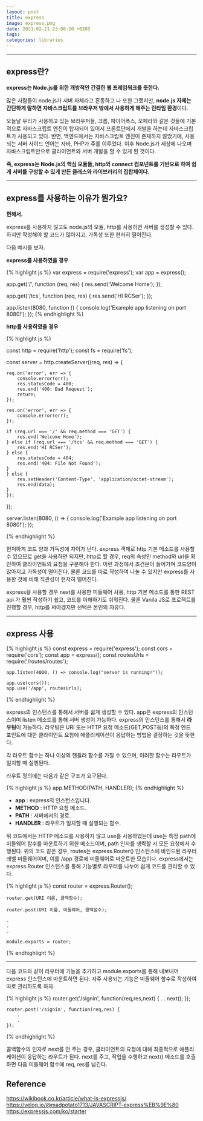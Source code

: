 ```yaml
---
layout: post
title: express
image: express.png
date: 2021-02-21 23:08:20 +0200
tags:
categories: libraries
---
```


***

## **express란?**
**express는 Node.js를 위한 개방적인 간결한 웹 프레임워크를 뜻한다.** 

많은 사람들이 node.js가 서버 자체라고 혼동하고 나 또한 그랬지만, **node.js 자체는 간단하게 말하면 자바스크립트를 브라우저 밖에서 사용하게 해주는 런타임 환경**이다.


오늘날 우리가 사용하고 있는 브라우저들, 크롬, 파이어폭스, 오페라와 같은 것들에 기본적으로 자바스크립트 엔진이 탑재되어 있어서 프론트단에서 개발을 하는데 자바스크립트가 사용되고 있다. 반면, 백엔드에서는 자바스크립트 엔진이 존재하지 않았기에, 사용되는 서버 사이드 언어는 자바, PHP가 주를 이루었다. 이후 Node.js가 세상에 나오며 자바스크립트만으로 클라이언트와 서버 개발을 할 수 있게 된 것이다.

**즉, express는 Node.js의 핵심 모듈들, http와 connect 컴포넌트를 기반으로 하여 쉽게 서버를 구성할 수 있게 만든 클래스와 라이브러리의 집합체이다.**

***
## **express를 사용하는 이유가 뭔가요?**
**편해서.**

express를 사용하지 않고도 node.js의 모듈, http를 사용하면 서버를 생성할 수 있다.  
하지만 작성해야 할 코드가 많아지고, 가독성 또한 현저히 떨어진다.

다음 예시를 보자. 

**express를 사용하였을 경우**

{% highlight js %}
var express = require('express');
var app = express();


app.get('/', function (req, res) {
    res.send('Welcome Home');
});

app.get('/tcs', function (req, res) {
    res.send('HI RCSer');
});


app.listen(8080, function () {
    console.log('Example app listening on port 8080!');
});
{% endhighlight %}

**http를 사용하였을 경우**

{% highlight js %}

const http = require('http');
const fs = require('fs');

const server = http.createServer((req, res) => {

    req.on('error', err => {
        console.error(err);
        res.statusCode = 400;
        res.end('400: Bad Request');
        return;
    });

    res.on('error', err => {
        console.error(err);
    });

    if (req.url === '/' && req.method === 'GET') {
        res.end('Welcome Home');
    } else if (req.url === '/tcs' && req.method === 'GET') {
        res.end('HI RCSer');
    } else {
        res.statusCode = 404;
        res.end('404: File Not Found');
    }
    } else {
        res.setHeader('Content-Type', 'application/octet-stream');
        res.end(data);
    }
    });

});

server.listen(8080, () => {
    console.log('Example app listening on port 8080!');
});

{% endhighlight %}

현저하게 코드 양과 가독성에 차이가 난다. express 객체로 http 기본 메소드를 사용할 수 있으므로 get을 사용하면 되지만, http로 할 경우, req의 속성인 method와 url을 확인하여 클라이언트의 요청을 구분해야 한다. 이런 과정에서 조건문이 들어가며 코드양이 많아지고 가독성이 떨어진다. 물론 코드를 따로 작성하여 나눌 수 있지만 express를 사용한 것에 비해 직관성이 현저히 떨어진다. 

express을 사용할 경우 next를 사용한 미들웨어 사용, http 기본 메소드를 통한 REST api 가 훨씬 작성하기 쉽고, 코드를 이해하기도 쉬워진다. 물론 Vanila JS로 프로젝트를 진행할 경우, http를 써야겠지만 선택은 본인의 자유다. 

***

## **express 사용**
{% highlight js %}
    const express = require('express');
    const cors = require('cors');
    const app = express();
    const routesUrls = require('/routes/routes');

    app.listen(4000, () => console.log("server is running!"));

    app.use(cors());
    app.use('/app', routesUrls);
{% endhighlight %}

express의 인스턴스를 통해서 서버를 쉽게 생성할 수 있다. app은 express의 인스턴스이며 listen 메소드를 통해 서버 생성이 가능하다.
express의 인스턴스를 통해서 **라우팅**이 가능하다. 라우팅은 URI 또는 HTTP 요청 메소드(GET,POST등)의 특정 엔드 포인트에 대한
클라이언트 요청에 애플리케이션이 응답하는 방법을 결정하는 것을 뜻한다. 

각 라우트 함수는 하나 이상의 핸들러 함수를 가질 수 있으며, 이러한 함수는 라우트가 일치할 때 실행된다.

라우트 정의에는 다음과 같은 구조가 요구된다.

{% highlight js %}
    app.METHOD(PATH, HANDLER);
{% endhighlight %}

* **app** : express의 인스턴스입니다.
* **METHOD** : HTTP 요청 메소드.
* **PATH** : 서버에서의 경로.
* **HANDLER** : 라우트가 일치할 때 실행되는 함수.

위 코드에서는 HTTP 메소드를 사용하지 않고 use를 사용하였는데 use는 특정 path에 
미들웨어 함수를 마운트하기 위한 메소드이며, path 인자를 생략할 시 모든
요청에서 수행된다. 위의 코드 같은 경우, routes는 express.Router() 인스턴스에
바인드된 라우터 레벨 미들웨어이며, 이를 /app 경로에 미들웨어로 마운트한 모습이다. 
express에서는 express.Router 인스턴스를 통해 기능별로 라우터를 나누어 쉽게 코드를 관리할 수 있다.

{% highlight js %}
    const router = express.Router();

    router.get(URI 이름, 콜백함수);

    router.post(URI 이름, 미들웨어, 콜백함수);

    .
    .
    .

    module.exports = router;

{% endhighlight %}

***

다음 코드와 같이 라우터에 기능을 추가하고 module.exports를 통해
내보내어 express 인스턴스에 마운트하면 된다. 
자주 사용되는 기능은 미들웨어 함수로 작성하여 따로 관리하도록 하자.

{% highlight js %}
    router.get('/signin', function(req,res,next) {
        .
        .
        next();
    });

    router.post('/signin', function(req,res) {
        .
        .
    });

{% endhighlight %}

콜백함수의 인자로 next를 안 주는 경우, 클라이언트의 요청에 대해 최종적으로 애플리케이션이 응답하는 라우트가 된다.
next를 주고, 작업을 수행하고 next() 메소드를 호출하면 다음 미들웨어 함수에 req, res를 넘긴다.

## **Reference**
https://wikibook.co.kr/article/what-is-expressjs/  
https://velog.io/@madpotato1713/JAVASCRIPT-express%EB%9E%80  
https://expressjs.com/ko/starter  



